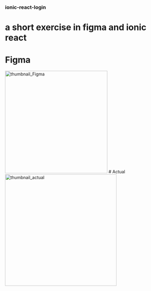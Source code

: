 ### ionic-react-login
# a short exercise in figma and ionic react

# Figma
<img width="337" alt="thumbnail_Figma" src="https://github.com/puddinator/ionic-react-login/assets/42086157/256bd562-3531-4de3-96d6-be15ef8b66c0">
# Actual
<img width="367" alt="thumbnail_actual" src="https://github.com/puddinator/ionic-react-login/assets/42086157/6013efc2-742d-4ce8-a9a9-4d472e503f52">
